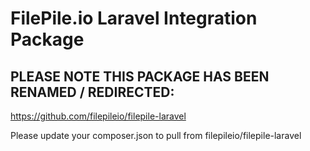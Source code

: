 # FilePile.io Laravel Integration Package

## PLEASE NOTE THIS PACKAGE HAS BEEN RENAMED / REDIRECTED:

https://github.com/filepileio/filepile-laravel

Please update your composer.json to pull from filepileio/filepile-laravel

